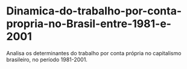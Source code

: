 # Dinamica-do-trabalho-por-conta-propria-no-Brasil-entre-1981-e-2001
Analisa os determinantes do trabalho por conta própria no capitalismo brasileiro, no período 1981-2001.
